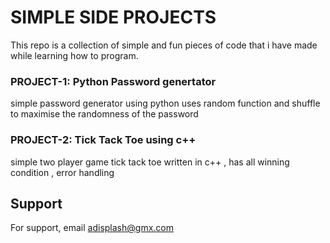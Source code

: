 
<h1> SIMPLE SIDE PROJECTS </h1>
This repo is a collection of simple and fun pieces of code that i have made while learning how to program.
<h3>PROJECT-1: Python Password genertator</h3>
simple password generator using python uses random function and shuffle to maximise the randomness of the password

<h3>PROJECT-2: Tick Tack Toe using c++</h3>
simple two player game tick tack toe written in c++ , has all winning condition , error handling 

## Support

For support, email adisplash@gmx.com 

